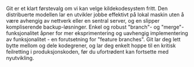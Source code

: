 Git er et klart førstevalg om vi kan velge kildekodesystem fritt. Den distribuerte modellen lar en utvikler jobbe effektivt på lokal maskin uten å være avhengig av nettverk eller en sentral server, og en slipper kompliserende backup-løsninger. Enkel og robust "branch"- og "merge"-funksjonalitet åpner for mer eksprimentering og uavhengig implementering av funksjonalitet - en forutsetning for "feature branches". Git lar deg lett bytte mellom og dele kodegrener, og lar deg enkelt hoppe til en kritisk feilretting i produksjonskoden, før du ufortrødent kan fortsette med nyutvikling. 